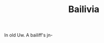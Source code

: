 ---
title: Bailivia
letter: B
permalink: "/definitions/bld-bailivia.html"
body: In old Uw. A bailiff's jn-
published_at: '2018-07-07'
source: Black's Law Dictionary 2nd Ed (1910)
layout: post
---
